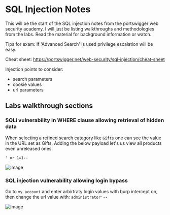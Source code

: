 # SQL Injection Notes

This will be the start of the SQL injection notes from the portswigger web security academy. I will just be listing walkthroughs and methodologies from the labs. Read the material for background information or watch.

Tips for exam: If 'Advanced Search' is used privilege escalation will be easy. 

Cheat sheet: https://portswigger.net/web-security/sql-injection/cheat-sheet 

Injection points to consider:

- search parameters
- cookie values
- url parameters

## Labs walkthrough sections

### SQLi vulnerability in WHERE clause allowing retrieval of hidden data

When selecting a refined search category like `Gifts` one can see the value in the URL set as Gifts. Adding the below  payload let's us view all products even unreleased ones.  

```
' or 1=1--
```

![image](https://github.com/user-attachments/assets/2d0bf1ab-78c8-480f-8f95-c2906d9fd7fe)

### SQL injection vulnerability allowing login bypass

Go to `my account` and enter arbirtraty login values with burp intercept on, then change the url value with: `administrator'--`

![image](https://github.com/user-attachments/assets/8ed32490-050b-4102-bfd7-5b397c7eecb6)


